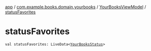 [app](../../index.md) / [com.example.books.domain.yourbooks](../index.md) / [YourBooksViewModel](index.md) / [statusFavorites](./status-favorites.md)

# statusFavorites

`val statusFavorites: LiveData<`[`YourBooksStatus`](../-your-books-status/index.md)`>`